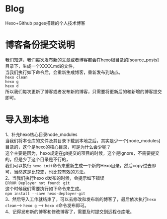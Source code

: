 # Blog
Hexo+Github pages搭建的个人技术博客
# 博客备份提交说明
  我们知道，我们每次发布新的文章或者博客都会在hexo根目录的[source\_posts]目录下，生成一个XXXX.md的文件，  
  当我们执行如下命令后，会重新生成博客，重新发布到站点。  
  `hexo clean`  
  `hexo g`  
  `hexo d`  
  所以我们每次更新了博客或者发布新的博客，只需要将更新后的和新增的博客提交即可。


# 导入到本地
  1、补充hexo核心目录node_modules  
  当我们将本仓库的文件及其目录下载到本地之后，其实是少一个[node_modules]目录的，这个是hexo的核心目录，可是为什么会少呢？  
  这个主要是因为，hexo规定在git提交的项目的时候，这个是ignore，不需要提交的，但是少了这个目录是不行的，  
  我们可以执行 `hexo init`命令来重新生成一个新的Hexo目录，然后copy过去即可，当然这是比较笨，也比较有效的方法。  
  2、当我们执行hexo d发布的时候，会提示如下错误  
  `ERROR Deployer not found: git`  
  这个时候我们需要执行如下命令来生成。  
  `npm install --save hexo-deployer-git`  
  3、然后导入工作就结束了，可以去修改和发布新的博客了，最后依次执行`hexo clean`--> `hexo g` --> `hexo d`命令发布即可。  
  4、记得发布新的博客和修改博客了，需要及时提交到远程仓库哦。
    
    
  
